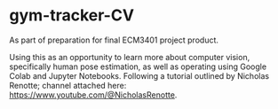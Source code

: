 # gym-tracker-CV
As part of preparation for final ECM3401 project product.

Using this as an opportunity to learn more about computer vision, specifically human pose estimation, as well as operating using Google Colab and Jupyter Notebooks. Following a tutorial outlined by Nicholas Renotte; channel attached here: https://www.youtube.com/@NicholasRenotte.
